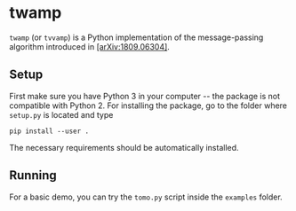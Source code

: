 # twamp

`twamp` (or `tvvamp`) is a Python implementation of the message-passing
algorithm introduced in [[arXiv:1809.06304]](https://arxiv.org/abs/1809.06304).

## Setup

First make sure you have Python 3 in your computer -- the package is not
compatible with Python 2. For installing the package, go to the folder
where `setup.py` is located and type

```
pip install --user .
```

The necessary requirements should be automatically installed.

## Running

For a basic demo, you can try the `tomo.py` script inside the `examples`
folder.
